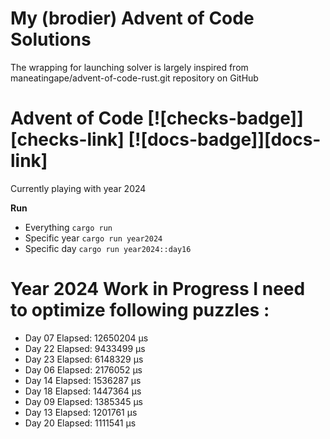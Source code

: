 # My (brodier) Advent of Code Solutions

The wrapping for launching solver is largely inspired 
from maneatingape/advent-of-code-rust.git repository on GitHub

# Advent of Code [![checks-badge]][checks-link] [![docs-badge]][docs-link]

Currently playing with year 2024 

**Run**
* Everything `cargo run`
* Specific year `cargo run year2024`
* Specific day `cargo run year2024::day16`


# Year 2024 Work in Progress I need to optimize following puzzles : 

* Day 07 Elapsed: 12650204 μs
* Day 22 Elapsed:  9433499 μs
* Day 23 Elapsed:  6148329 μs
* Day 06 Elapsed:  2176052 μs
* Day 14 Elapsed:  1536287 μs
* Day 18 Elapsed:  1447364 μs
* Day 09 Elapsed:  1385345 μs
* Day 13 Elapsed:  1201761 μs
* Day 20 Elapsed:  1111541 μs 
